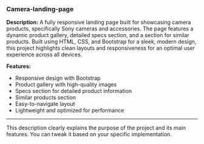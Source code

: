 ### Camera-landing-page

**Description:**
A fully responsive landing page built for showcasing camera products, specifically Sony cameras and accessories. The page features a dynamic product gallery, detailed specs section, and a section for similar products. Built using HTML, CSS, and Bootstrap for a sleek, modern design, this project highlights clean layouts and responsiveness for an optimal user experience across all devices.

**Features:**
- Responsive design with Bootstrap
- Product gallery with high-quality images
- Specs section for detailed product information
- Similar products section
- Easy-to-navigate layout
- Lightweight and optimized for performance

---

This description clearly explains the purpose of the project and its main features. You can tweak it based on your specific implementation.
